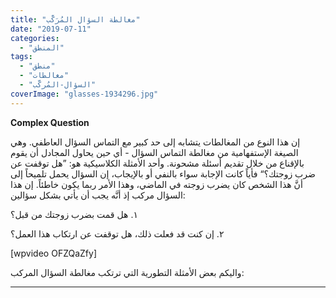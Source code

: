 ```yaml
---
title: "مغالطة السؤال المُرَكَّب"
date: "2019-07-11"
categories: 
  - "المنطق"
tags: 
  - "منطق"
  - "مغالطات"
  - "السؤال-المُركَّب"
coverImage: "glasses-1934296.jpg"
---
```


**Complex Question**

إن هذا النوع من المغالطات يتشابه إلى حد كبير مع التماس السؤال العاطفي. وهي الصيغة الإستفهامية من مغالطة التماس السؤال - أي حين يحاول المجادل أن يقوم بالإقناع من خلال تقديم أسئلة مشحونة. وأحد الأمثلة الكلاسيكية هو: ”هل توقفت عن ضرب زوجتك؟“ فأياً كانت الإجابة سواء بالنفي أو بالإيجاب، إن السؤال يحمل تلميحاً إلى أنَّ هذا الشخص كان يضرب زوجته في الماضي، وهذا الأمر ربما يكون خاطئاً. إن هذا السؤال مركب إذ أنَّه يجب أن يأتي بشكل سؤالين:

١. هل قمت بضرب زوجتك من قبل؟

٢. إن كنت قد فعلت ذلك، هل توقفت عن ارتكاب هذا العمل؟

\[wpvideo OFZQaZfy\]

واليكم بعض الأمثلة التطورية التي ترتكب مغالطة السؤال المركب:

* * *
